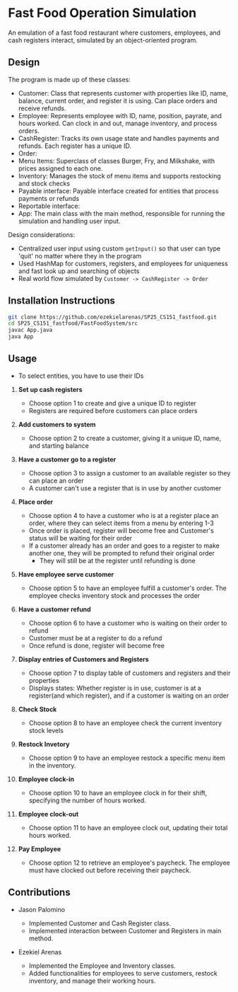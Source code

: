 # Fast Food Operation Simulation

An emulation of a fast food restaurant where customers, employees, and cash registers interact, simulated by an object-oriented program. 

## Design

The program is made up of these classes:
- Customer: Class that represents customer with properties like ID, name, balance, current order, and register it is using. Can place orders and receive refunds. 
- Employee: Represents employee with ID, name, position, payrate, and hours worked. Can clock in and out, manage inventory, and process orders.
- CashRegister: Tracks its own usage state and handles payments and refunds. Each register has a unique ID.
- Order:
- Menu Items: Superclass of classes Burger, Fry, and Milkshake, with prices assigned to each one.
- Inventory: Manages the stock of menu items and supports restocking and stock checks
- Payable interface: Payable interface created for entities that process payments or refunds
- Reportable interface:
- App: The main class with the main method, responsible for running the simulation and handling user input.

Design considerations:
- Centralized user input using custom `getInput()` so that user can type 'quit' no matter where they in the program
- Used HashMap for customers, registers, and employees for uniqueness and fast look up and searching of objects
- Real world flow simulated by `Customer -> CashRegister -> Order` 

## Installation Instructions

```bash
git clone https://github.com/ezekielarenas/SP25_CS151_fastfood.git 
cd SP25_CS151_fastfood/FastFoodSystem/src
javac App.java
java App
```

## Usage

- To select entities, you have to use their IDs

1. **Set up cash registers**
    - Choose option 1 to create and give a unique ID to register
    - Registers are required before customers can place orders

2. **Add customers to system**
    - Choose option 2 to create a customer, giving it a unique ID, name, and starting balance

3. **Have a customer go to a register**
    - Choose option 3 to assign a customer to an available register so they can place an order
    - A customer can't use a register that is in use by another customer

4. **Place order**
    - Choose option 4 to have a customer who is at a register place an order, where they can select items from a menu by entering 1-3
    - Once order is placed, register will become free and Customer's status will be waiting for their order
    - If a customer already has an order and goes to a register to make another one, they will be prompted to refund their original order
        - They will still be at the register until refunding is done


5. **Have employee serve customer**
    - Choose option 5 to have an employee fulfill a customer's order. The employee checks inventory stock and processes the order

6. **Have a customer refund**
    - Choose option 6 to have a customer who is waiting on their order to refund
    - Customer must be at a register to do a refund
    - Once refund is done, register will become free

7. **Display entries of Customers and Registers**
    - Choose option 7 to display table of customers and registers and their properties
    - Displays states: Whether register is in use, customer is at a register(and which register), and if a customer is waiting on an order

8. **Check Stock**
    - Choose option 8 to have an employee check the current inventory stock levels

9. **Restock Invetory**
    - Choose option 9 to have an employee restock a specific menu item in the inventory.

10. **Employee clock-in**
    - Choose option 10 to have an employee clock in for their shift, specifying the number of hours worked.

11. **Employee clock-out**
    - Choose option 11 to have an employee clock out, updating their total hours worked.
    
12. **Pay Employee**
    - Choose option 12 to retrieve an employee's paycheck. The employee must have clocked out before receiving their paycheck.

## Contributions

- Jason Palomino
    - Implemented Customer and Cash Register class.
    - Implemented interaction between Customer and Registers in main method.

- Ezekiel Arenas
    - Implemented the Employee and Inventory classes.
    - Added functionalities for employees to serve customers, restock inventory, and manage their working hours.
